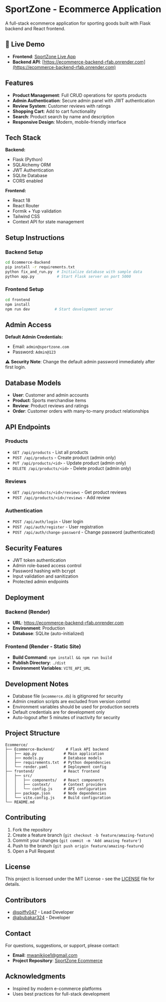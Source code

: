 # SportZone - Ecommerce Application

A full-stack ecommerce application for sporting goods built with Flask backend and React frontend.

## 🚀 Live Demo

- **Frontend**: [SportZone Live App](https://your-frontend-url.onrender.com)
- **Backend API**: [https://ecommerce-backend-rfab.onrender.com](https://ecommerce-backend-rfab.onrender.com)

## Features

- **Product Management**: Full CRUD operations for sports products
- **Admin Authentication**: Secure admin panel with JWT authentication
- **Review System**: Customer reviews with ratings
- **Shopping Cart**: Add to cart functionality
- **Search**: Product search by name and description
- **Responsive Design**: Modern, mobile-friendly interface

## Tech Stack

**Backend:**
- Flask (Python)
- SQLAlchemy ORM
- JWT Authentication
- SQLite Database
- CORS enabled

**Frontend:**
- React 18
- React Router
- Formik + Yup validation
- Tailwind CSS
- Context API for state management

## Setup Instructions

### Backend Setup
```bash
cd Ecommerce-Backend
pip install -r requirements.txt
python fix_and_run.py  # Initialize database with sample data
python app.py          # Start Flask server on port 5000
```

### Frontend Setup
```bash
cd frontend
npm install
npm run dev           # Start development server
```

## Admin Access

**Default Admin Credentials:**
- Email: `admin@sportzone.com`
- Password: `Admin@123`

⚠️ **Security Note**: Change the default admin password immediately after first login.

## Database Models

- **User**: Customer and admin accounts
- **Product**: Sports merchandise items
- **Review**: Product reviews and ratings
- **Order**: Customer orders with many-to-many product relationships

## API Endpoints

### Products
- `GET /api/products` - List all products
- `POST /api/products` - Create product (admin only)
- `PUT /api/products/<id>` - Update product (admin only)
- `DELETE /api/products/<id>` - Delete product (admin only)

### Reviews
- `GET /api/products/<id>/reviews` - Get product reviews
- `POST /api/products/<id>/reviews` - Add review

### Authentication
- `POST /api/auth/login` - User login
- `POST /api/auth/register` - User registration
- `POST /api/auth/change-password` - Change password (authenticated)

## Security Features

- JWT token authentication
- Admin role-based access control
- Password hashing with bcrypt
- Input validation and sanitization
- Protected admin endpoints

## Deployment

### Backend (Render)
- **URL**: https://ecommerce-backend-rfab.onrender.com
- **Environment**: Production
- **Database**: SQLite (auto-initialized)

### Frontend (Render - Static Site)
- **Build Command**: `npm install && npm run build`
- **Publish Directory**: `./dist`
- **Environment Variables**: `VITE_API_URL`

## Development Notes

- Database file (`ecommerce.db`) is gitignored for security
- Admin creation scripts are excluded from version control
- Environment variables should be used for production secrets
- Default credentials are for development only
- Auto-logout after 5 minutes of inactivity for security

## Project Structure

```
Ecommerce/
├── Ecommerce-Backend/     # Flask API backend
│   ├── app.py            # Main application
│   ├── models.py         # Database models
│   ├── requirements.txt  # Python dependencies
│   └── render.yaml       # Deployment config
├── frontend/             # React frontend
│   ├── src/
│   │   ├── components/   # React components
│   │   ├── context/      # Context providers
│   │   └── config.js     # API configuration
│   ├── package.json      # Node dependencies
│   └── vite.config.js    # Build configuration
└── README.md
```

## Contributing

1. Fork the repository
2. Create a feature branch (`git checkout -b feature/amazing-feature`)
3. Commit your changes (`git commit -m 'Add amazing feature'`)
4. Push to the branch (`git push origin feature/amazing-feature`)
5. Open a Pull Request

## License

This project is licensed under the MIT License - see the [LICENSE](LICENSE) file for details.

## Contributors

- [@spiffy047](https://github.com/spiffy047) - Lead Developer
- [@abubakar324](https://github.com/abubakar324) - Developer

## Contact

For questions, suggestions, or support, please contact:
- **Email**: mwanikijoe1@gmail.com
- **Project Repository**: [SportZone Ecommerce](https://github.com/spiffy047/Ecommerce)

## Acknowledgments

- Inspired by modern e-commerce platforms
- Uses best practices for full-stack development
